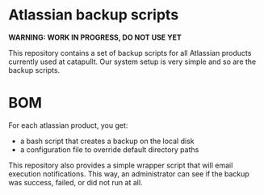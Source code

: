 # Atlassian backup scripts

**WARNING: WORK IN PROGRESS, DO NOT USE YET**

This repository contains a set of backup scripts for all Atlassian products
currently used at catapullt. Our system setup is very simple and so are the
backup scripts.

# BOM

For each atlassian product, you get:

- a bash script that creates a backup on the local disk
- a configuration file to override default directory paths

This repository also provides a simple wrapper script that will email execution
notifications. This way, an administrator can see if the backup was success,
failed, or did not run at all.
